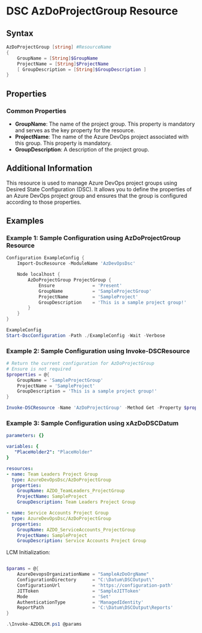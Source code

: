 # DSC AzDoProjectGroup Resource

## Syntax

```PowerShell
AzDoProjectGroup [string] #ResourceName
{
    GroupName = [String]$GroupName
    ProjectName = [String]$ProjectName
    [ GroupDescription = [String]$GroupDescription ]
}
```

## Properties

### Common Properties

- **GroupName**: The name of the project group. This property is mandatory and serves as the key property for the resource.
- **ProjectName**: The name of the Azure DevOps project associated with this group. This property is mandatory.
- **GroupDescription**: A description of the project group.

## Additional Information

This resource is used to manage Azure DevOps project groups using Desired State Configuration (DSC). It allows you to define the properties of an Azure DevOps project group and ensures that the group is configured according to those properties.

## Examples

### Example 1: Sample Configuration using AzDoProjectGroup Resource

```PowerShell
Configuration ExampleConfig {
    Import-DscResource -ModuleName 'AzDevOpsDsc'

    Node localhost {
        AzDoProjectGroup ProjectGroup {
            Ensure              = 'Present'
            GroupName           = 'SampleProjectGroup'
            ProjectName         = 'SampleProject'
            GroupDescription    = 'This is a sample project group!'
        }
    }
}

ExampleConfig
Start-DscConfiguration -Path ./ExampleConfig -Wait -Verbose
```

### Example 2: Sample Configuration using Invoke-DSCResource

```PowerShell
# Return the current configuration for AzDoProjectGroup
# Ensure is not required
$properties = @{
    GroupName = 'SampleProjectGroup'
    ProjectName = 'SampleProject'
    GroupDescription = 'This is a sample project group!'
}

Invoke-DSCResource -Name 'AzDoProjectGroup' -Method Get -Property $properties -ModuleName 'AzureDevOpsDsc'
```

### Example 3: Sample Configuration using xAzDoDSCDatum

```YAML
parameters: {}

variables: {
   "PlaceHolder2": "PlaceHolder"  
}

resources:
- name: Team Leaders Project Group
  type: AzureDevOpsDsc/AzDoProjectGroup
  properties:
    GroupName: AZDO_TeamLeaders_ProjectGroup
    ProjectName: SampleProject
    GroupDescription: Team Leaders Project Group

- name: Service Accounts Project Group
  type: AzureDevOpsDsc/AzDoProjectGroup
  properties:
    GroupName: AZDO_ServiceAccounts_ProjectGroup
    ProjectName: SampleProject
    GroupDescription: Service Accounts Project Group
```

LCM Initialization:

```PowerShell

$params = @{
    AzureDevopsOrganizationName = "SampleAzDoOrgName"
    ConfigurationDirectory      = "C:\Datum\DSCOutput\"
    ConfigurationUrl            = 'https://configuration-path'
    JITToken                    = 'SampleJITToken'
    Mode                        = 'Set'
    AuthenticationType          = 'ManagedIdentity'
    ReportPath                  = 'C:\Datum\DSCOutput\Reports'
}

.\Invoke-AZDOLCM.ps1 @params
```
